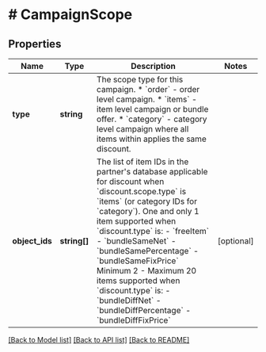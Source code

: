 # # CampaignScope

## Properties

Name | Type | Description | Notes
------------ | ------------- | ------------- | -------------
**type** | **string** | The scope type for this campaign.  * &#x60;order&#x60; - order level campaign. * &#x60;items&#x60; - item level campaign or bundle offer.  * &#x60;category&#x60; - category level campaign where all items within applies the same discount. |
**object_ids** | **string[]** | The list of item IDs in the partner&#39;s database applicable for discount when &#x60;discount.scope.type&#x60; is &#x60;items&#x60; (or category IDs for &#x60;category&#x60;).  One and only 1 item supported when &#x60;discount.type&#x60; is: - &#x60;freeItem&#x60; - &#x60;bundleSameNet&#x60; - &#x60;bundleSamePercentage&#x60; - &#x60;bundleSameFixPrice&#x60;  Minimum 2 - Maximum 20 items supported when &#x60;discount.type&#x60; is: - &#x60;bundleDiffNet&#x60; - &#x60;bundleDiffPercentage&#x60; - &#x60;bundleDiffFixPrice&#x60; | [optional]

[[Back to Model list]](../../README.md#models) [[Back to API list]](../../README.md#endpoints) [[Back to README]](../../README.md)
